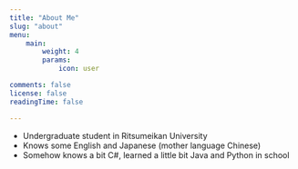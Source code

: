 ```yaml
---
title: "About Me"
slug: "about"
menu:
    main: 
        weight: 4
        params:
            icon: user

comments: false
license: false
readingTime: false

---
```


* Undergraduate student in Ritsumeikan University
* Knows some English and Japanese (mother language Chinese)
* Somehow knows a bit C#, learned a little bit Java and Python in school
